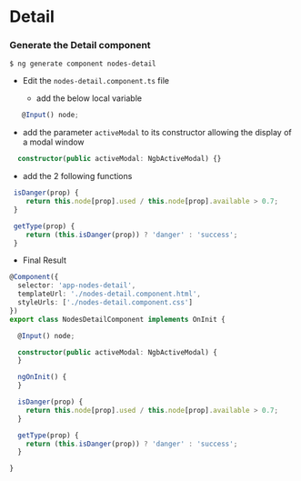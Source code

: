 # Detail

### Generate the Detail component

```
$ ng generate component nodes-detail
```

* Edit the `nodes-detail.component.ts` file 
   
   * add the below local variable

```typescript
   @Input() node;
```

   * add the parameter `activeModal` to its constructor allowing the display of a modal window


```typescript
  constructor(public activeModal: NgbActiveModal) {}
```

   * add the 2 following functions
   
```typescript
 isDanger(prop) {
    return this.node[prop].used / this.node[prop].available > 0.7;
 }

 getType(prop) {
    return (this.isDanger(prop)) ? 'danger' : 'success';
 }
```

* Final Result

```typescript
@Component({
  selector: 'app-nodes-detail',
  templateUrl: './nodes-detail.component.html',
  styleUrls: ['./nodes-detail.component.css']
})
export class NodesDetailComponent implements OnInit {

  @Input() node;

  constructor(public activeModal: NgbActiveModal) {
  }

  ngOnInit() {
  }

  isDanger(prop) {
    return this.node[prop].used / this.node[prop].available > 0.7;
  }

  getType(prop) {
    return (this.isDanger(prop)) ? 'danger' : 'success';
  }

}
```



